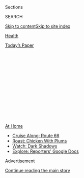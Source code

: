 <div id="app">

<div>

<div>

<div>

<div class="NYTAppHideMasthead css-1q2w90k e1suatyy0">

<div class="section css-ui9rw0 e1suatyy2">

<div class="css-eph4ug er09x8g0">

<div class="css-6n7j50">

</div>

<span class="css-1dv1kvn">Sections</span>

<div class="css-10488qs">

<span class="css-1dv1kvn">SEARCH</span>

</div>

[Skip to content](#site-content)[Skip to site
index](#site-index)

</div>

<div id="masthead-section-label" class="css-1wr3we4 eaxe0e00">

[Health](https://www.nytimes3xbfgragh.onion/section/health)

</div>

<div class="css-10698na e1huz5gh0">

</div>

</div>

<div id="masthead-bar-one" class="section hasLinks css-15hmgas e1csuq9d3">

<div class="css-uqyvli e1csuq9d0">

</div>

<div class="css-1uqjmks e1csuq9d1">

</div>

<div class="css-9e9ivx">

[](https://myaccount.nytimes3xbfgragh.onion/auth/login?response_type=cookie&client_id=vi)

</div>

<div class="css-1bvtpon e1csuq9d2">

[Today’s
Paper](https://www.nytimes3xbfgragh.onion/section/todayspaper)

</div>

</div>

</div>

</div>

<div data-aria-hidden="false">

<div id="site-content" data-role="main">

<div>

<div class="css-1aor85t" style="opacity:0.000000001;z-index:-1;visibility:hidden">

<div class="css-1hqnpie">

<div class="css-epjblv">

<span class="css-17xtcya">[Health](/section/health)</span><span class="css-x15j1o">|</span><span class="css-fwqvlz">You’re
Getting Used to Masks. Will You Wear a Face
Shield?</span>

</div>

<div class="css-k008qs">

<div class="css-1iwv8en">

<span class="css-18z7m18"></span>

<div>

</div>

</div>

<span class="css-1n6z4y">https://nyti.ms/3gcXXoJ</span>

<div class="css-1705lsu">

<div class="css-4xjgmj">

<div class="css-4skfbu" data-role="toolbar" data-aria-label="Social Media Share buttons, Save button, and Comments Panel with current comment count" data-testid="share-tools">

  - 
  - 
  - 
  - 
    
    <div class="css-6n7j50">
    
    </div>

  - 

</div>

</div>

</div>

</div>

</div>

</div>

<div class="css-13pd83m">

<div id="NYT_TOP_BANNER_REGION">

<div>

<div id="maps-athome-menu" class="section css-l08pwh interactive-content interactive-size-medium">

<div class="css-17ih8de interactive-body">

<div class="at-home-nav__innerContainer">

<div class="at-home-nav__title">

[At
Home](https://www.nytimes3xbfgragh.onion/spotlight/at-home?action=click&pgtype=Article&state=default&region=TOP_BANNER&context=at_home_menu)

</div>

  - [Cruise Along:
    Route 66](https://www.nytimes3xbfgragh.onion/2020/09/07/travel/route-66.html?action=click&pgtype=Article&state=default&region=TOP_BANNER&context=at_home_menu)
  - [Roast: Chicken With
    Plums](https://www.nytimes3xbfgragh.onion/2020/09/04/dining/sheet-pan-chicken.html?action=click&pgtype=Article&state=default&region=TOP_BANNER&context=at_home_menu)
  - [Watch: Dark
    Shadows](https://www.nytimes3xbfgragh.onion/2020/09/04/arts/television/dark-shadows-stream.html?action=click&pgtype=Article&state=default&region=TOP_BANNER&context=at_home_menu)
  - [Explore: Reporters' Google
    Docs](https://www.nytimes3xbfgragh.onion/interactive/2020/at-home/even-more-reporters-editors-diaries-lists-recommendations.html?action=click&pgtype=Article&state=default&region=TOP_BANNER&context=at_home_menu)

</div>

</div>

</div>

</div>

</div>

</div>

<div id="top-wrapper" class="css-1sy8kpn">

<div id="top-slug" class="css-l9onyx">

Advertisement

</div>

[Continue reading the main
story](#after-top)

<div class="ad top-wrapper" style="text-align:center;height:100%;display:block;min-height:250px">

<div id="top" class="place-ad" data-position="top" data-size-key="top">

</div>

</div>

<div id="after-top">

</div>

</div>

<div>

<div id="sponsor-wrapper" class="css-1hyfx7x">

<div id="sponsor-slug" class="css-19vbshk">

Supported by

</div>

[Continue reading the main
story](#after-sponsor)

<div id="sponsor" class="ad sponsor-wrapper" style="text-align:center;height:100%;display:block">

</div>

<div id="after-sponsor">

</div>

</div>

<div class="css-186x18t">

</div>

<div class="css-1vkm6nb ehdk2mb0">

# You’re Getting Used to Masks. Will You Wear a Face Shield?

</div>

The clear plastic guards may be easier to wear, disinfect and reuse than
cloth or surgical face coverings, although they don’t entirely replace
the need for
masks.

<div class="css-79elbk" data-testid="photoviewer-wrapper">

<div class="css-z3e15g" data-testid="photoviewer-wrapper-hidden">

</div>

<div class="css-1a48zt4 ehw59r15" data-testid="photoviewer-children">

![<span class="css-cnj6d5 e1z0qqy90" itemprop="copyrightHolder"><span class="css-1ly73wi e1tej78p0">Credit...</span><span><span>Marian
Carrasquero for The New York
Times</span></span></span>](https://static01.graylady3jvrrxbe.onion/images/2020/05/26/science/25SCI-FACESHIELDS/merlin_171862293_9108b1a5-2713-4f9d-aca0-1f24a1aa95aa-articleLarge.jpg?quality=75&auto=webp&disable=upscale)

</div>

</div>

<div class="css-18e8msd">

<div class="css-vp77d3 epjyd6m0">

<div class="css-hus3qt ey68jwv0" data-aria-hidden="true">

[![Knvul
Sheikh](https://static01.graylady3jvrrxbe.onion/images/2020/01/03/reader-center/author-knvul-sheikh/author-knvul-sheikh-thumbLarge.png
"Knvul Sheikh")](https://www.nytimes3xbfgragh.onion/by/knvul-sheikh)

</div>

<div class="css-1baulvz">

By [<span class="css-1baulvz last-byline" itemprop="name">Knvul
Sheikh</span>](https://www.nytimes3xbfgragh.onion/by/knvul-sheikh)

</div>

</div>

  - 
    
    <div class="css-ld3wwf e16638kd2">
    
    Published May 24, 2020Updated Sept. 1,
    2020
    
    </div>

  - 
    
    <div class="css-4xjgmj">
    
    <div class="css-pvvomx" data-role="toolbar" data-aria-label="Social Media Share buttons, Save button, and Comments Panel with current comment count" data-testid="share-tools">
    
      - 
      - 
      - 
      - 
        
        <div class="css-6n7j50">
        
        </div>
    
      - 
    
    </div>
    
    </div>

</div>

</div>

<div class="section meteredContent css-1r7ky0e" name="articleBody" itemprop="articleBody">

<div class="css-1fanzo5 StoryBodyCompanionColumn">

<div class="css-53u6y8">

The debate over whether [Americans should wear face masks to control
coronavirus
transmission](https://www.nytimes3xbfgragh.onion/interactive/2020/health/coronavirus-best-face-masks.html)
has been settled. Governments and businesses now require or at least
recommend them in many public settings. But as parts of the country
reopen, some doctors want you to consider another layer of personal
protective equipment in your daily life: clear plastic [face
shields](https://www.nytimes3xbfgragh.onion/2020/09/01/well/live/face-shields-masks-valves-vents.html).

“I wear a face shield every time I enter a store or other building,”
said Dr. Eli Perencevich. “Sometimes I also wear a cloth
[mask](https://www.nytimes3xbfgragh.onion/2020/06/02/health/coronavirus-face-masks-surveys.html)
if required by the store’s policy.”

Dr. Perencevich is an infectious disease physician at the University of
Iowa and the Iowa City Veterans Affairs Health Care System. In an
opinion article published last month in
[JAMA](https://jamanetwork.com/journals/jama/fullarticle/2765525), he
and two colleagues argued that simple, clear plastic face shields could
help reduce the transmission of infections when added to public health
measures like increased testing, contact tracing, social distancing and
hand hygiene.

</div>

</div>

<div class="css-nj25e3">

> Face shield worn during a one-hour walk in 13mph sustained winds with
> 35mph gusts. No problem - actually no watery eyes, which was nice.
> Ball cap did blow off once
> [\#faceshields](https://twitter.com/hashtag/faceshields?src=hash&ref_src=twsrc%5Etfw)
> [pic.twitter.com/zScHp0Kvom](https://t.co/zScHp0Kvom)
> 
> — 𝙀𝙡𝙞 𝙋𝙚𝙧𝙚𝙣𝙘𝙚𝙫𝙞𝙘𝙝 🤚 🧼😷 (@eliowa)
> [April 19, 2020](https://twitter.com/eliowa/status/1251907985527517186?ref_src=twsrc%5Etfw)

</div>

<div class="css-1fanzo5 StoryBodyCompanionColumn">

<div class="css-53u6y8">

The idea is not just a thought experiment. In Singapore, preschool
students and their teachers will receive [face
shields](https://www.channelnewsasia.com/news/singapore/covid-19-face-shield-hand-sanitiser-students-school-reopen-12759972)when
they return to school next month. Local health experts recommended
[teachers in Philadelphia wear
shields](https://wskg.org/news/playbook-for-reopening-pa-schools-face-shields-staggered-schedules-temp-checks/)
when schools reopen, and a teachers union in Palo Alto, Calif.
[requested them as
well](https://paloaltoonline.com/news/2020/05/22/face-shields-and-testing-teachers-union-asks-for-protection-flexibility-in-working-conditions-this-fall).

</div>

</div>

<div class="css-1fanzo5 StoryBodyCompanionColumn">

<div class="css-53u6y8">

But it can be difficult to imagine Americans being willing to put on
another form of protective equipment. [President
Trump](https://www.nytimes3xbfgragh.onion/video/us/politics/100000007124695/trump-coronavirus-mask-factory.html)
and [Vice President Mike
Pence](https://www.nytimes3xbfgragh.onion/2020/04/28/us/politics/coronavirus-pence-mask.html)
have shirked wearing masks in settings that would seem to call for them,
and simple [face covering requirements have provoked
conflicts](https://www.nytimes3xbfgragh.onion/2020/05/15/us/coronavirus-masks-violence.html)
at grocery stores and restaurants.

Face shields have long been required equipment for many procedures in
hospitals. Doctors and nurses wear them when intubating Covid-19
patients and during surgeries that may cause blood and bone fragments to
fly out.

As debate arose over whether tiny coronavirus droplets could float on
air currents, protecting the eyes and the entire face became a bigger
issue in health care settings, said Dr. Sherry Yu, a dermatology
resident affiliated with Brigham and Women’s Hospital in Boston. People
needed them to do nasal swabs for the coronavirus test or for triage in
the emergency room. As shortages loomed, Dr. Yu was among the [many
people and groups around the country who began fabricating face
shields](https://www.nytimes3xbfgragh.onion/2020/03/30/health/coronavirus-innovators.html)
for front-line health care workers.

“The nice thing about face shields is that they can be resterilized and
cleaned by the user, so they’re reusable indefinitely until some
component breaks or cracks,” Dr. Yu said. A simple alcohol wipe or rinse
with soap and hot water is all it takes for the shields to be
contaminant-free again.

</div>

</div>

<div class="css-1fanzo5 StoryBodyCompanionColumn">

<div class="css-53u6y8">

Surgical
[masks](https://www.nytimes3xbfgragh.onion/2020/06/12/health/coronavirus-cdc-masks-gatherings.html)
and N95s, on the other hand, are meant to be disposed after each use,
although some studies have shown
[masks](https://www.nytimes3xbfgragh.onion/article/face-shield-mask-california-coronavirus.html)
can be reused [two or three
times](https://www.nytimes3xbfgragh.onion/2020/04/16/health/n95-masks-decontaminated-coronavirus.html)
after being sterilized before they lose integrity.

Dr. Perencevich believes that face shields should be the preferred
personal protective equipment of everyone for the same reason health
care workers use them. They protect the entire face, including the eyes,
and prevent people from touching their faces or inadvertently exposing
themselves to the coronavirus.

<div id="NYT_MAIN_CONTENT_2_REGION" class="css-9tf9ac">

<div>

</div>

</div>

Face shields may be easier to wear than masks, he said, comparing them
with [wearing glasses or a
hat](https://twitter.com/eliowa/status/1261299983560716288). They wrap
around a small portion of a person’s forehead rather than covering more
than half their face with material that can create the urge to itch.

Many people also wear masks incorrectly, letting them dangle off the
tips of their noses, or concealing just their mouths. People also tend
to readjust face masks frequently, or remove them to communicate with
others, which increases their risk of being exposed or infecting others,
he said. And while cloth masks can prevent people from spreading germs
to others, they don’t usually protect the wearer from infection.

Face shields can also aid people who depend on lip-reading, Dr.
Perencevich said. They may be slightly dorky-looking, but the shields
allow facial expressions and lip movements to remain visible, while
serving as an obvious reminder to maintain social distancing.

***\[*[*Like the Science Times page on
Facebook.*](http://on.fb.me/1paTQ1h)** ****** *| Sign up for the*
**[*Science Times newsletter.*](http://nyti.ms/1MbHaRU)*\]***

Still, he and other experts acknowledge that face shields have their
limits.

Just like masks, they must be removed when eating in cafeterias or
restaurants. And studies on how effectively they can reduce a person’s
viral exposure are scarce.

</div>

</div>

![<span class="css-16f3y1r e13ogyst0">Aerosols are expelled into a face
shield at a distance of 18 inches. Video by Lindsley et al,
2014/NIOSH</span>](https://static01.graylady3jvrrxbe.onion/images/2020/05/23/health/24virus-faceshields-video-image/24virus-faceshields-video-image-superJumbo.jpg)

<div class="css-1fanzo5 StoryBodyCompanionColumn">

<div class="css-53u6y8">

One [cough simulation study
in 2014](https://www.ncbi.nlm.nih.gov/pubmed/24467190) suggested that a
shield could reduce a user’s viral exposure by 96 percent when worn
within 18 inches of someone who was coughing. But most people in the
general public are much farther away from others they are interacting
with, said William Lindsley, a bioengineer at the National Institute for
Occupational Safety and Health who led the study. Large droplets that
may contain virus will fall to the ground quickly, reducing the need for
a face shield worn when standing farther away.

Even in close range, there can be scenarios where face shields are not
as effective as masks like N95s that create a seal around one’s face.
“If you’re facing sideways, or I’m behind you, maybe you’re sitting at
a desk and I’m standing, there’s other scenarios you can imagine where
droplets can come around a face shield,” Dr. Lindsley said.

There is also no research on how well one person’s face shield protects
other people from viral transmission, the concept called source control
that is a primary benefit of surgical and cloth masks.

One of the main reasons the Centers for Disease Control and Prevention
[changed their recommendations to suggest everyone wear a face
covering](https://www.nytimes3xbfgragh.onion/2020/03/27/health/us-coronavirus-face-masks.html)
in public was to protect others in case they were among the asymptomatic
or pre-symptomatic group of people infected with the virus.

“I’m a huge fan of face shields,” said Saskia Popescu, a senior
infection-prevention specialist at George Mason University in Fairfax,
Va. “But I don’t think we can swap them out for face masks just yet.”

Dr. Perencevich and his colleagues expect that more research will show
shields to be superior to cloth masks, not only because shields provide
full face protection but as they are nearly impossible to wear
incorrectly.

</div>

</div>

<div class="css-1fanzo5 StoryBodyCompanionColumn">

<div class="css-53u6y8">

“Remember, effectiveness depends not only on the inherent properties of
the facial covering but also how well the facial covering is worn,” he
said.

And he and his co-authors like to imagine that people who are reluctant
to wear masks will find face shields more comfortable: Once a person
tries one on, they say, the wearer realizes its many benefits.

</div>

</div>

<div>

</div>

</div>

<div>

</div>

<div>

</div>

<div>

</div>

<div>

<div id="bottom-wrapper" class="css-1ede5it">

<div id="bottom-slug" class="css-l9onyx">

Advertisement

</div>

[Continue reading the main
story](#after-bottom)

<div id="bottom" class="ad bottom-wrapper" style="text-align:center;height:100%;display:block;min-height:90px">

</div>

<div id="after-bottom">

</div>

</div>

</div>

</div>

</div>

## Site Index

<div>

</div>

## Site Information Navigation

  - [© <span>2020</span> <span>The New York Times
    Company</span>](https://help.nytimes3xbfgragh.onion/hc/en-us/articles/115014792127-Copyright-notice)

<!-- end list -->

  - [NYTCo](https://www.nytco.com/)
  - [Contact
    Us](https://help.nytimes3xbfgragh.onion/hc/en-us/articles/115015385887-Contact-Us)
  - [Work with us](https://www.nytco.com/careers/)
  - [Advertise](https://nytmediakit.com/)
  - [T Brand Studio](http://www.tbrandstudio.com/)
  - [Your Ad
    Choices](https://www.nytimes3xbfgragh.onion/privacy/cookie-policy#how-do-i-manage-trackers)
  - [Privacy](https://www.nytimes3xbfgragh.onion/privacy)
  - [Terms of
    Service](https://help.nytimes3xbfgragh.onion/hc/en-us/articles/115014893428-Terms-of-service)
  - [Terms of
    Sale](https://help.nytimes3xbfgragh.onion/hc/en-us/articles/115014893968-Terms-of-sale)
  - [Site
    Map](https://spiderbites.nytimes3xbfgragh.onion)
  - [Help](https://help.nytimes3xbfgragh.onion/hc/en-us)
  - [Subscriptions](https://www.nytimes3xbfgragh.onion/subscription?campaignId=37WXW)

</div>

</div>

</div>

</div>
